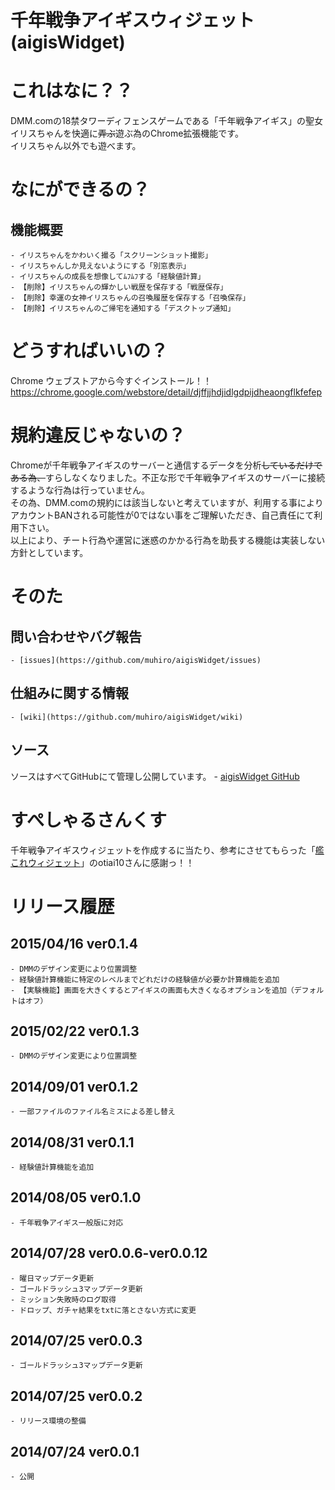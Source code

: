 千年戦争アイギスウィジェット(aigisWidget)
===========

# これはなに？？

DMM.comの18禁タワーディフェンスゲームである「千年戦争アイギス」の聖女イリスちゃんを快適に~~弄ぶ~~遊ぶ為のChrome拡張機能です。    
イリスちゃん以外でも遊べます。

# なにができるの？

## 機能概要
    - イリスちゃんをかわいく撮る「スクリーンショット撮影」
    - イリスちゃんしか見えないようにする「別窓表示」
    - イリスちゃんの成長を想像してﾑﾌﾑﾌする「経験値計算」
    - 【削除】イリスちゃんの輝かしい戦歴を保存する「戦歴保存」
    - 【削除】幸運の女神イリスちゃんの召喚履歴を保存する「召喚保存」
    - 【削除】イリスちゃんのご帰宅を通知する「デスクトップ通知」

# どうすればいいの？

Chrome ウェブストアから今すぐインストール！！    
https://chrome.google.com/webstore/detail/djffjjhdjidlgdpijdheaongflkfefep

# 規約違反じゃないの？

Chromeが千年戦争アイギスのサーバーと通信するデータを分析~~しているだけである為、~~すらしなくなりました。不正な形で千年戦争アイギスのサーバーに接続するような行為は行っていません。    
その為、DMM.comの規約には該当しないと考えていますが、利用する事によりアカウントBANされる可能性が0ではない事をご理解いただき、自己責任にて利用下さい。    
以上により、チート行為や運営に迷惑のかかる行為を助長する機能は実装しない方針としています。

# そのた

## 問い合わせやバグ報告
    - [issues](https://github.com/muhiro/aigisWidget/issues)
## 仕組みに関する情報
    - [wiki](https://github.com/muhiro/aigisWidget/wiki)
## ソース    
ソースはすべてGitHubにて管理し公開しています。
    - [aigisWidget GitHub](https://github.com/muhiro/aigisWidget/)

# すぺしゃるさんくす

千年戦争アイギスウィジェットを作成するに当たり、参考にさせてもらった「[艦これウィジェット](https://github.com/otiai10/kanColleWidget)」のotiai10さんに感謝っ！！

# リリース履歴
## 2015/04/16 ver0.1.4
    - DMMのデザイン変更により位置調整
    - 経験値計算機能に特定のレベルまでどれだけの経験値が必要か計算機能を追加
    - 【実験機能】画面を大きくするとアイギスの画面も大きくなるオプションを追加（デフォルトはオフ）
## 2015/02/22 ver0.1.3
    - DMMのデザイン変更により位置調整
## 2014/09/01 ver0.1.2
    - 一部ファイルのファイル名ミスによる差し替え
## 2014/08/31 ver0.1.1
    - 経験値計算機能を追加
## 2014/08/05 ver0.1.0
    - 千年戦争アイギス一般版に対応
## 2014/07/28 ver0.0.6-ver0.0.12
    - 曜日マップデータ更新
    - ゴールドラッシュ3マップデータ更新
    - ミッション失敗時のログ取得
    - ドロップ、ガチャ結果をtxtに落とさない方式に変更
## 2014/07/25 ver0.0.3
    - ゴールドラッシュ3マップデータ更新
## 2014/07/25 ver0.0.2
    - リリース環境の整備
## 2014/07/24 ver0.0.1
    - 公開
